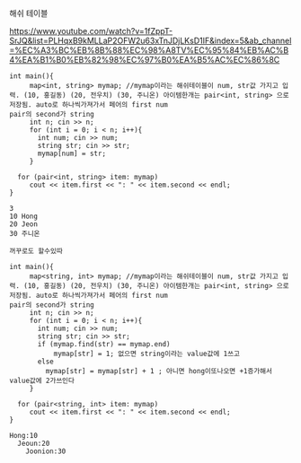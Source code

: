 해쉬 테이블 

https://www.youtube.com/watch?v=1fZppT-SrJQ&list=PLHqxB9kMLLaP2OFW2u63xTnJDjLKsD1IF&index=5&ab_channel=%EC%A3%BC%EB%8B%88%EC%98%A8TV%EC%95%84%EB%AC%B4%EA%B1%B0%EB%82%98%EC%97%B0%EA%B5%AC%EC%86%8C


```
int main(){
     map<int, string> mymap; //mymap이라는 해쉬테이블이 num, str값 가지고 입력. (10, 홍길동) (20, 전우치) (30, 주니온) 아이템한개는 pair<int, string> 으로 저장됨. auto로 하나씩가져가서 페어의 first num
pair의 second가 string   
     int n; cin >> n;
     for (int i = 0; i < n; i++){
       int num; cin >> num;
       string str; cin >> str;
       mymap[num] = str;
     }

  for (pair<int, string> item: mymap)
     cout << item.first << ": " << item.second << endl;
}

3
10 Hong
20 Jeon
30 주니온

꺼꾸로도 할수있따

```


```
int main(){
     map<string, int> mymap; //mymap이라는 해쉬테이블이 num, str값 가지고 입력. (10, 홍길동) (20, 전우치) (30, 주니온) 아이템한개는 pair<int, string> 으로 저장됨. auto로 하나씩가져가서 페어의 first num
pair의 second가 string   
     int n; cin >> n;
     for (int i = 0; i < n; i++){
       int num; cin >> num;
       string str; cin >> str;
       if (mymap.find(str) == mymap.end)
           mymap[str] = 1; 없으면 string이라는 value값에 1쓰고
       else
         mymap[str] = mymap[str] + 1 ; 아니면 hong이또나오면 +1증가해서 value값에 2가쓰인다
     }

  for (pair<string, int> item: mymap)
     cout << item.first << ": " << item.second << endl;
}

Hong:10
  Jeoun:20
    Joonion:30

```
